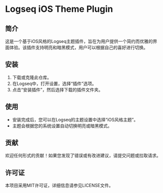 # Logseq iOS Theme Plugin

## 简介
这是一个基于iOS风格的Logseq主题插件，旨在为用户提供一个简约而优雅的界面体验。该插件支持明亮和暗黑模式，用户可以根据自己的喜好进行切换。

## 安装
1. 下载或克隆此仓库。
2. 在Logseq中，打开设置，选择“插件”选项。
3. 点击“安装插件”，然后选择下载的插件文件夹。

## 使用
- 安装完成后，您可以在Logseq的主题设置中选择“iOS风格主题”。
- 主题会根据您的系统设置自动切换明亮或暗黑模式。

## 贡献
欢迎任何形式的贡献！如果您发现了错误或有改进建议，请提交问题或拉取请求。

## 许可证
本项目采用MIT许可证，详细信息请参见LICENSE文件。